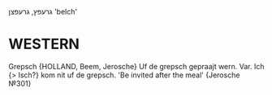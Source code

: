 גרעפּץ, גרעפּצן
'belch'

WESTERN
========

Grepsch {HOLLAND, Beem, Jerosche}
Uf de grepsch gepraajt wern. Var. Ich {> Isch?} kom nit uf de grepsch. 'Be invited after the meal' {Jerosche №301}
